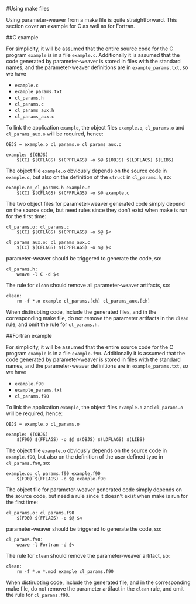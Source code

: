 #Using make files

Using parameter-weaver from a make file is quite straightforward.  This
section cover an example for C as well as for Fortran.

##C example

For simplicity, it will be assumed that the entire source code for the C
program `example` is in a file `example.c`.  Additionally it is assumed
that the code generated by parameter-weaver is stored in files with the
standard names, and the parameter-weaver definitions are in
`example_params.txt`, so we have

  * `example.c`
  * `example_params.txt`
  * `cl_params.h`
  * `cl_params.c`
  * `cl_params_aux.h`
  * `cl_params_aux.c`

To link the application `example`, the object files `example.o`,
`cl_params.o` and `cl_params_aux.o` will be required, hence:
```
OBJS = example.o cl_params.o cl_params_aux.o

example: $(OBJS)
	$(CC) $(CFLAGS) $(CPPFLAGS) -o $@ $(OBJS) $(LDFLAGS) $(LIBS)
```
The object file `example.o` obviously depends on the source code in
`example.c`, but also on the definition of the `struct` in `cl_params.h`,
so:
```
example.o:_cl_params.h example.c
	$(CC) $(CFLAGS) $(CPPFLAGS) -o $@ example.c
```
The two object files for parameter-weaver generated code simply depend
on the source code, but need rules since they don't exist when make is
run for the first time:
```
cl_params.o: cl_params.c
	$(CC) $(CFLAGS) $(CPPFLAGS) -o $@ $<

cl_params_aux.o: cl_params_aux.c
	$(CC) $(CFLAGS) $(CPPFLAGS) -o $@ $<
```
parameter-weaver should be triggered to generate the code, so:
```
cl_params.h: 
	weave -l C -d $<
```

The rule for `clean` should remove all parameter-weaver artifacts, so:
```
clean:
	rm -f *.o example cl_params.[ch] cl_params_aux.[ch]
```

When distirubting code, include the generated files, and in the
corresponding make file, do not remove the parameter artifacts in the
`clean` rule, and omit the rule for `cl_params.h`.

##Fortran example

For simplicity, it will be assumed that the entire source code for the C
program `example` is in a file `example.f90`.  Additionally it is assumed
that the code generated by parameter-weaver is stored in files with the
standard names, and the parameter-weaver definitions are in
`example_params.txt`, so we have

  * `example.f90`
  * `example_params.txt`
  * `cl_params.f90`

To link the application `example`, the object files `example.o` and
`cl_params.o` will be required, hence:
```
OBJS = example.o cl_params.o

example: $(OBJS)
	$(F90) $(FFLAGS) -o $@ $(OBJS) $(LDFLAGS) $(LIBS)
```
The object file `example.o` obviously depends on the source code in
`example.f90`, but also on the definition of the user defined type in
`cl_params.f90`, so:
```
example.o:_cl_params.f90 example.f90
	$(F90) $(FFLAGS) -o $@ example.f90
```
The object file for parameter-weaver generated code simply depends
on the source code, but need a rule since it doesn't exist when make is
run for the first time:
```
cl_params.o: cl_params.f90
	$(F90) $(FFLAGS) -o $@ $<

```
parameter-weaver should be triggered to generate the code, so:
```
cl_params.f90: 
	weave -l Fortran -d $<
```

The rule for `clean` should remove the parameter-weaver artifact, so:
```
clean:
	rm -f *.o *.mod example cl_params.f90
```

When distirubting code, include the generated file, and in the
corresponding make file, do not remove the parameter artifact in the
`clean` rule, and omit the rule for `cl_params.f90`.
